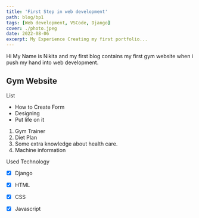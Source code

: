 ```yaml
---
title: 'First Step in web development'
path: blog/bp1
tags: [Web development, VSCode, Django]
cover: ./photo.jpeg
date: 2022-08-06
excerpt: My Experience Creating my first portfolio...
---
```


Hi My Name is Nikita and my first blog contains my first gym website when i push my hand into web development.
## Gym Website
List

 - How to Create Form
 - Designing
 - Put life on it



 1. Gym Trainer
 2. Diet Plan
 3. Some extra knowledge about health care.
 4. Machine information

 Used Technology

 - [x] Django
 - [x] HTML
 - [x] CSS
 - [x] Javascript



